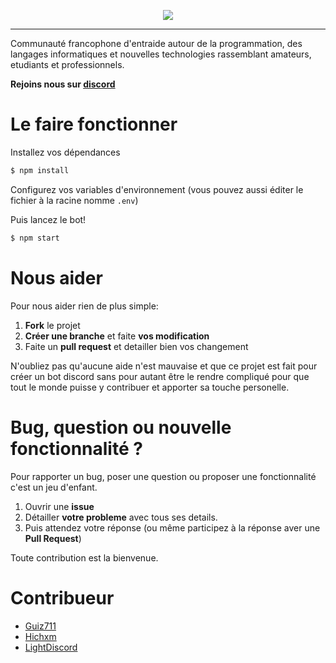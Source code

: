 <p align="center">  
  
  <img src="https://cdn.discordapp.com/icons/295219533944324098/ab16e3128fe85ca4af25d36c73608e2c.png">
  
  ----------

  Communauté francophone d'entraide autour de la programmation, des langages informatiques et nouvelles technologies rassemblant amateurs, etudiants et professionnels.
  
  **Rejoins nous sur [discord](https://discord.gg/DqjWcUc)**

</p>

# Le faire fonctionner

Installez vos dépendances
```bash
$ npm install
```

Configurez vos variables d'environnement (vous pouvez aussi éditer le fichier à la racine nomme `.env`)

Puis lancez le bot!
```bash
$ npm start
```

# Nous aider

Pour nous aider rien de plus simple:

 1. **Fork** le projet
 2. **Créer une branche** et faite **vos modification**
 3. Faite un **pull request** et detailler bien vos changement

N'oubliez pas qu'aucune aide n'est mauvaise et que ce projet est fait pour créer un bot discord sans pour autant être le rendre compliqué pour que tout le monde puisse y contribuer et apporter sa touche personelle. 

# Bug, question ou nouvelle fonctionnalité ?

Pour rapporter un bug, poser une question ou proposer une fonctionnalité c'est un jeu d'enfant.

1. Ouvrir une **issue**
2. Détailler **votre probleme** avec tous ses details.
3. Puis attendez votre réponse (ou même participez à la réponse aver une **Pull Request**)

Toute contribution est la bienvenue.

# Contribueur

 - [Guiz711](https://github.com/Guiz711)
 - [Hichxm](https://github.com/hichxm)
 - [LightDiscord](https://github.com/LightDiscord)